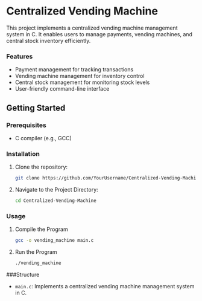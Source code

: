 # Centralized Vending Machine
This project implements a centralized vending machine management system in C. It enables users to manage payments, vending machines, and central stock inventory efficiently.

### Features
- Payment management for tracking transactions
- Vending machine management for inventory control
- Central stock management for monitoring stock levels
- User-friendly command-line interface

## Getting Started
### Prerequisites
- C compiler (e.g., GCC)

### Installation
1. Clone the repository:
   ```sh
   git clone https://github.com/YourUsername/Centralized-Vending-Machine.git

2. Navigate to the Project Directory:
   ```bash
   cd Centralized-Vending-Machine

### Usage
1. Compile the Program
   ```bash
   gcc -o vending_machine main.c

2. Run the Program
   ```sh
   ./vending_machine


###Structure
- `main.c`: Implements a centralized vending machine management system in C.
